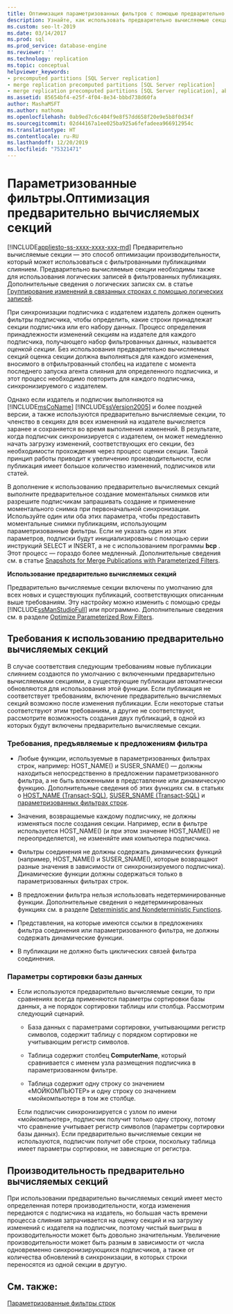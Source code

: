 ```yaml
---
title: Оптимизация параметризованных фильтров с помощью предварительно вычисляемых секций (слияние)
description: Узнайте, как использовать предварительно вычисляемые секции для оптимизации производительности параметризованных фильтров для публикаций слиянием.
ms.custom: seo-lt-2019
ms.date: 03/14/2017
ms.prod: sql
ms.prod_service: database-engine
ms.reviewer: ''
ms.technology: replication
ms.topic: conceptual
helpviewer_keywords:
- precomputed partitions [SQL Server replication]
- merge replication precomputed partitions [SQL Server replication]
- merge replication precomputed partitions [SQL Server replication], about precomputed partitions
ms.assetid: 85654bf4-e25f-4f04-8e34-bbbd738d60fa
author: MashaMSFT
ms.author: mathoma
ms.openlocfilehash: 0ab9ed7c6c404f9e8f57dd658f20e9e5b8f0d34f
ms.sourcegitcommit: 02d44167a1ee025ba925a6fefadeea966912954c
ms.translationtype: HT
ms.contentlocale: ru-RU
ms.lasthandoff: 12/20/2019
ms.locfileid: "75321471"
---
```

# <a name="parameterized-filters---optimize-for-precomputed-partitions"></a>Параметризованные фильтры.Оптимизация предварительно вычисляемых секций
[!INCLUDE[appliesto-ss-xxxx-xxxx-xxx-md](../../../includes/appliesto-ss-xxxx-xxxx-xxx-md.md)]
  Предварительно вычисляемые секции — это способ оптимизации производительности, который может использоваться с фильтрованными публикациями слиянием. Предварительно вычисляемые секции необходимы также для использования логических записей в фильтрованных публикациях. Дополнительные сведения о логических записях см. в статье [Группирование изменений в связанных строках с помощью логических записей](../../../relational-databases/replication/merge/group-changes-to-related-rows-with-logical-records.md).  
  
 При синхронизации подписчика с издателем издатель должен оценить фильтры подписчика, чтобы определить, какие строки принадлежат секции подписчика или его набору данных. Процесс определения принадлежности изменений секциям на издателе для каждого подписчика, получающего набор фильтрованных данных, называется *оценкой секции*. Без использования предварительно вычисляемых секций оценка секции должна выполняться для каждого изменения, вносимого в отфильтрованный столбец на издателе с момента последнего запуска агента слияния для определенного подписчика, и этот процесс необходимо повторить для каждого подписчика, синхронизируемого с издателем.  
  
 Однако если издатель и подписчик выполняются на [!INCLUDE[msCoName](../../../includes/msconame-md.md)] [!INCLUDE[ssVersion2005](../../../includes/ssversion2005-md.md)] и более поздней версии, а также используются предварительно вычисляемые секции, то членство в секциях для всех изменений на издателе вычисляется заранее и сохраняется во время выполнения изменений. В результате, когда подписчик синхронизируется с издателем, он может немедленно начать загрузку изменений, соответствующих его секции, без необходимости прохождения через процесс оценки секции. Такой принцип работы приводит к увеличению производительности, если публикация имеет большое количество изменений, подписчиков или статей.  
  
 В дополнение к использованию предварительно вычисляемых секций выполните предварительное создание моментальных снимков или разрешите подписчикам запрашивать создание и применение моментального снимка при первоначальной синхронизации. Используйте один или оба этих параметра, чтобы предоставить моментальные снимки публикациям, использующим параметризованные фильтры. Если не указать один из этих параметров, подписки будут инициализированы с помощью серии инструкций SELECT и INSERT, а не с использованием программы **bcp** . Этот процесс — гораздо более медленный. Дополнительные сведения см. в статье [Snapshots for Merge Publications with Parameterized Filters](../../../relational-databases/replication/create-a-snapshot-for-a-merge-publication-with-parameterized-filters.md).  
  
 **Использование предварительно вычисляемых секций**  
  
 Предварительно вычисляемые секции включены по умолчанию для всех новых и существующих публикаций, соответствующих описанным выше требованиям. Эту настройку можно изменить с помощью среды [!INCLUDE[ssManStudioFull](../../../includes/ssmanstudiofull-md.md)] или программно. Дополнительные сведения см. в разделе [Optimize Parameterized Row Filters](../../../relational-databases/replication/publish/optimize-parameterized-row-filters.md).  
  
## <a name="requirements-for-using-precomputed-partitions"></a>Требования к использованию предварительно вычисляемых секций  
 В случае соответствия следующим требованиям новые публикации слиянием создаются по умолчанию с включенными предварительно вычисляемыми секциями, а существующие публикации автоматически обновляются для использования этой функции. Если публикация не соответствует требованиям, включение предварительно вычисляемых секций возможно после изменения публикации. Если некоторые статьи соответствуют этим требованиям, а другие не соответствуют, рассмотрите возможность создания двух публикаций, в одной из которых будут включены предварительно вычисляемые секции.  
  
### <a name="requirements-for-filter-clauses"></a>Требования, предъявляемые к предложениям фильтра  
  
-   Любые функции, используемые в параметризованных фильтрах строк, например: HOST_NAME() и SUSER_SNAME() — должны находиться непосредственно в предложении параметризованного фильтра, а не быть вложенными в представление или динамическую функцию. Дополнительные сведения об этих функциях см. в статьях о [HOST_NAME (Transact-SQL)](../../../t-sql/functions/host-name-transact-sql.md), [SUSER_SNAME (Transact-SQL)](../../../t-sql/functions/suser-sname-transact-sql.md) и [параметризованных фильтрах строк](../../../relational-databases/replication/merge/parameterized-filters-parameterized-row-filters.md).  
  
-   Значения, возвращаемые каждому подписчику, не должны изменяться после создания секции. Например, если в фильтре используется HOST_NAME() (и при этом значение HOST_NAME() не переопределяется), не изменяйте имя компьютера подписчика.  
  
-   Фильтры соединения не должны содержать динамических функций (например, HOST_NAME() и SUSER_SNAME(), которые возвращают разные значения в зависимости от синхронизируемого подписчика). Динамические функции должны содержаться только в параметризованных фильтрах строк.  
  
-   В предложении фильтра нельзя использовать недетерминированные функции. Дополнительные сведения о недетерминированных функциях см. в разделе [Deterministic and Nondeterministic Functions](../../../relational-databases/user-defined-functions/deterministic-and-nondeterministic-functions.md).  
  
-   Представления, на которые имеются ссылки в предложениях фильтра соединения или параметризованного фильтра, не должны содержать динамические функции.  
  
-   В публикации не должно быть циклических связей фильтра соединения.  
  
### <a name="database-collation"></a>Параметры сортировки базы данных  
  
-   Если используются предварительно вычисляемые секции, то при сравнениях всегда применяются параметры сортировки базы данных, а не порядок сортировки таблицы или столбца. Рассмотрим следующий сценарий.  
  
    -   База данных с параметрами сортировки, учитывающими регистр символов, содержит таблицу с порядком сортировки не учитывающим регистр символов.  
  
    -   Таблица содержит столбец **ComputerName**, который сравнивается с именем узла размещения подписчика в параметризованном фильтре.  
  
    -   Таблица содержит одну строку со значением «МОЙКОМПЬЮТЕР» и одну строку со значением «мойкомпьютер» в том же столбце.  
  
     Если подписчик синхронизируется с узлом по имени «мойкомпьютер», подписчик получит только одну строку, потому что сравнение учитывает регистр символов (параметры сортировки базы данных). Если предварительно вычисляемые секции не используются, подписчик получит обе строки, поскольку таблица имеет параметры сортировки, не зависящие от регистра.  
  
## <a name="performance-of-precomputed-partitions"></a>Производительность предварительно вычисляемых секций  
 При использовании предварительно вычисляемых секций имеет место определенная потеря производительности, когда изменения передаются с подписчика на издатель, но большая часть времени процесса слияния затрачивается на оценку секций и на загрузку изменений с издателя на подписчик, поэтому чистый выигрыш в производительности может быть довольно значительным. Увеличение производительности может быть разным в зависимости от числа одновременно синхронизирующихся подписчиков, а также от количества обновлений в синхронизации, в которых строки переносятся из одной секции в другую.  
  
## <a name="see-also"></a>См. также:  
 [Параметризованные фильтры строк](../../../relational-databases/replication/merge/parameterized-filters-parameterized-row-filters.md)  
  
  
